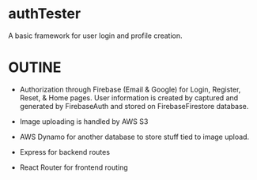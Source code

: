 # authTester
A basic framework for user login and profile creation.  

# OUTINE

- Authorization through Firebase (Email & Google) for Login, Register, Reset, & Home pages.  User information is created by captured and generated by FirebaseAuth and stored on FirebaseFirestore database.

- Image uploading is handled by AWS S3

- AWS Dynamo for another database to store stuff tied to image upload.

- Express for backend routes

- React Router for frontend routing


